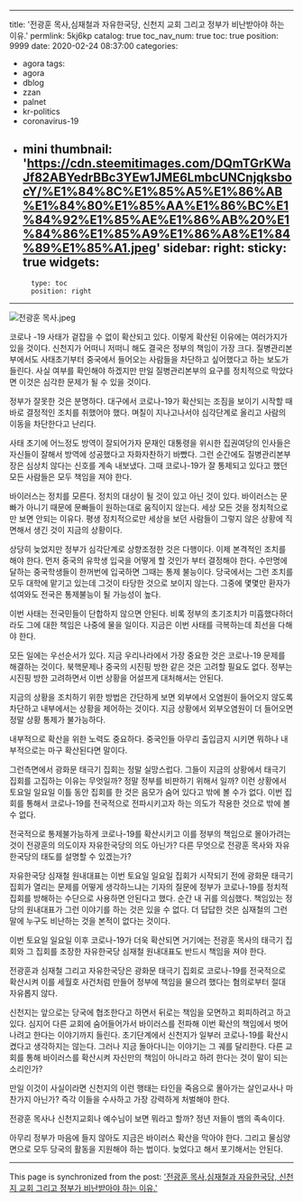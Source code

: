 
---
title: '전광훈 목사,심재철과 자유한국당, 신천지 교회 그리고 정부가 비난받아야 하는 이유.'
permlink: 5kj6kp
catalog: true
toc_nav_num: true
toc: true
position: 9999
date: 2020-02-24 08:37:00
categories:
- agora
tags:
- agora
- dblog
- zzan
- palnet
- kr-politics
- coronavirus-19
- mini
thumbnail: 'https://cdn.steemitimages.com/DQmTGrKWaJf82ABYedrBBc3YEw1JME6LmbcUNCnjqksbocY/%E1%84%8C%E1%85%A5%E1%86%AB%E1%84%80%E1%85%AA%E1%86%BC%E1%84%92%E1%85%AE%E1%86%AB%20%E1%84%86%E1%85%A9%E1%86%A8%E1%84%89%E1%85%A1.jpeg'
sidebar:
    right:
        sticky: true
widgets:
    -
        type: toc
        position: right
---


![전광훈 목사.jpeg](https://cdn.steemitimages.com/DQmTGrKWaJf82ABYedrBBc3YEw1JME6LmbcUNCnjqksbocY/%E1%84%8C%E1%85%A5%E1%86%AB%E1%84%80%E1%85%AA%E1%86%BC%E1%84%92%E1%85%AE%E1%86%AB%20%E1%84%86%E1%85%A9%E1%86%A8%E1%84%89%E1%85%A1.jpeg)




코로나 -19 사태가 겉잡을 수 없이 확산되고 있다. 이렇게 확산된 이유에는 여러가지가 있을 것이다. 신천지가 어떠니 저떠니 해도 결국은 정부의 책임이 가장 크다. 질병관리본부에서도 사태초기부터 중국에서 들어오는 사람들을 차단하고 싶어했다고 하는 보도가 들린다. 사실 여부를 확인해야 하겠지만 만일 질병관리본부의 요구를 정치적으로 막았다면 이것은 심각한 문제가 될 수 있을 것이다.

정부가 잘못한 것은 분명하다. 대구에서 코로나-19가 확산되는 조짐을 보이기 시작할 때 바로 결정적인 조치를 취했어야 했다. 며칠이 지나고나서야 심각단계로 올리고 사람의 이동을 차단한다고 난리다.

사태 초기에 어느정도 방역이 잘되어가자 문재인 대통령을 위시한 집권여당의 인사들은 자신들이 잘해서 방역에 성공했다고 자화자찬하기 바빴다. 그런 순간에도 질병관리본부장은 심상치 않다는 신호를 계속 내보냈다. 그때 코로나-19가 잘 통제되고 있다고 했던 모든 사람들은 모두 책임을 져야 한다.

바이러스는 정치를 모른다. 정치의 대상이 될 것이 있고 아닌 것이 있다. 바이러스는 문빠가 아니기 때문에 문빠들이 원하는대로 움직이지 않는다. 세상 모든 것을 정치적으로만 보면 안되는 이유다. 평생 정치적으로만 세상을 보던 사람들이 그렇지 않은 상황에 직면해서 생긴 것이 지금의 상황이다.

상당히 늦었지만 정부가 심각단계로 상향조정한 것은 다행이다. 이제 본격적인 조치를 해야 한다. 먼저 중국의 유학생 입국을 어떻게 할 것인가 부터 결정해야 한다. 수만명에 달하는 중국학생들이 한꺼번에 입국하면 그때는 통제 불능이다. 당국에서는 그런 조치를 모두 대학에 맡기고 있는데 그것이 타당한 것으로 보이지 않는다. 그중에 몇몇만 환자가 섞여와도 전국은 통제불능이 될 가능성이 높다.

이번 사태는 전국민들이 단합하지 않으면 안된다. 비록 정부의 초기조치가 미흡했다하더라도 그에 대한 책임은 나중에 물을 일이다. 지금은 이번 사태를 극복하는데 최선을 다해야 한다.

모든 일에는 우선순서가 있다. 지금 우리나라에서 가장 중요한 것은 코로나-19 문제를 해결하는 것이다. 북핵문제나 중국의 시진핑 방한 같은 것은 고려할 필요도 없다. 정부는 시진핑 방한 고려하면서 이번 상황을 어설프게 대처해서는 안된다.

지금의 상황을 조치하기 위한 방법은 간단하게 보면 외부에서 오염원이 들어오지 않도록 차단하고 내부에서는 상황을 제어하는 것이다. 지금 상황에서 외부오염원이 더 들어오면 정말 상황 통제가 불가능하다.

내부적으로 확산을 위한 노력도 중요하다. 중국인들 아무리 출입금지 시키면 뭐하나 내부적으로는 마구 확산된다면 말이다.

그런측면에서 광화문 태극기 집회는 정말 실망스럽다. 그들이 지금의 상황에서 태극기 집회를 고집하는 이유는 무엇일까? 정말 정부를 비판하기 위해서 일까? 이런 상황에서 토요일 일요일 이틀 동안 집회를 한 것은 음모가 숨어 있다고 밖에 볼 수가 없다. 이번 집회를 통해서 코로나-19를 전국적으로 전파시키고자 하는 의도가 작용한 것으로 밖에 볼 수 없다.

전국적으로 통제불가능하게 코로나-19를 확산시키고 이를 정부의 책임으로 몰아가려는 것이 전광훈의 의도이자 자유한국당의 의도 아닌가? 다른 무엇으로 전광훈 목사와 자유한국당의 태도를 설명할 수 있겠는가?

자유한국당 심재철 원내대표는 이번 토요일 일요일 집회가 시작되기 전에 광화문 태극기 집회가 열리는 문제를 어떻게 생각하느냐는 기자의 질문에 정부가 코로나-19를 정치적 집회를 방해하는 수단으로 사용하면 안된다고 했다. 순간 내 귀를 의심했다. 책임있는 정당의 원내대표가 그런 이야기를 하는 것은 있을 수 없다. 더 답답한 것은 심재철의 그런 말에 누구도 비난하는 것을 본적이 없다는 것이다.

이번 토요일 일요일 이후 코로나-19가 더욱 확산되면 거기에는 전광훈 목사의 태극기 집회와 그 집회를 조장한 자유한국당 심재철 원내대표도 반드시 책임을 져야 한다.

전광훈과 심재철 그리고 자유한국당은 광화문 태극기 집회로 코로나-19를 전국적으로 확산시켜 이를 세월호 사건처럼 만들어 정부에 책임을 물으려 했다는 혐의로부터 절대 자유롭지 않다.

신천지는 앞으로는 당국에 협조한다고 하면서 뒤로는 책임을 모면하고 회피하려고 하고 있다. 심지어 다른 교회에 숨어들어가서 바이러스를 전파해 이번 확산의 책임에서 벗어나려고 한다는 이야기까지 들린다. 초기단계에서 신천지가 일부러 코로나-19를 확산시켰다고 생각하지는 않는다. 그러나 지금 돌아다니는 이야기는 그 궤를 달리한다. 다른 교회를 통해 바이러스를 확산시켜 자신만의 책임이 아니라고 하려 한다는 것이 말이 되는 소리인가?

만일 이것이 사실이라면 신천지의 이런 행태는 타인을 죽음으로 몰아가는 살인교사나 마찬가지 아닌가? 즉각 이들을 수사하고 가장 강력하게 처벌해야 한다.

전광훈 목사나 신천지교회나 예수님이 보면 뭐라고 할까? 정년 저들이 뱀의 족속이다.

아무리 정부가 마음에 들지 않아도 지금은 바이러스 확산을 막아야 한다. 그리고 물심양면으로 모두 당국의 활동을 지원해야 하는 법이다. 늦었다고 해서 포기해서는 안된다.

- - -

This page is synchronized from the post: ['전광훈 목사,심재철과 자유한국당, 신천지 교회 그리고 정부가 비난받아야 하는 이유.'](https://steemit.com/@oldstone/5kj6kp)
